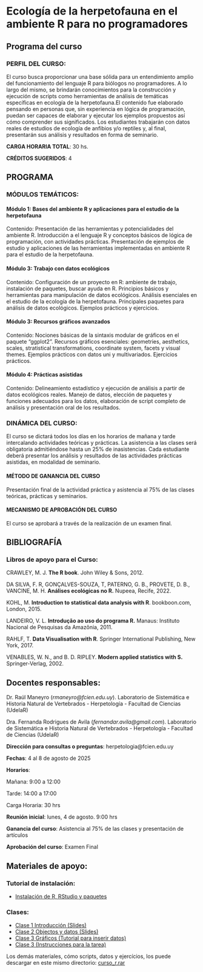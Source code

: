# Ecología de la herpetofauna en el ambiente R para no programadores

## **Programa del curso**

### **PERFIL DEL CURSO**: 

El curso busca proporcionar una base sólida para un entendimiento amplio del
funcionamiento del lenguaje R para biólogos no programadores. A lo largo del
mismo, se brindarán conocimientos para la construcción y ejecución de scripts
como herramientas de análisis de temáticas específicas en ecología de la
herpetofauna.El contenido fue elaborado pensando en personas que, sin
experiencia en lógica de programación, puedan ser capaces de elaborar y ejecutar
los ejemplos propuestos así cómo comprender sus significados. Los estudiantes
trabajarán con datos reales de estudios de ecología de anfibios y/o reptiles y,
al final, presentarán sus análisis y resultados en forma de seminario.

**CARGA HORARIA TOTAL**: 30 hs.

**CRÉDITOS SUGERIDOS**: 4

## **PROGRAMA**

### **MÓDULOS TEMÁTICOS:**

#### **Módulo 1: Bases del ambiente R y aplicaciones para el estudio de la herpetofauna**

Contenido: Presentación de las herramientas y potencialidades del
ambiente R. Introducción a el lenguaje R y conceptos básicos de lógica de
programación, con actividades prácticas. Presentación de ejemplos de estudio y
aplicaciones de las herramientas implementadas en ambiente R para el estudio de
la herpetofauna.

#### **Módulo 3: Trabajo con datos ecológicos**

Contenido: Configuración de un proyecto en R: ambiente de trabajo,
instalación de paquetes, buscar ayuda en R. Principios básicos y herramientas
para manipulación de datos ecológicos. Análisis esenciales en el estudio de la
ecología de la herpetofauna. Principales paquetes para análisis de datos
ecológicos. Ejemplos prácticos y ejercicios.

#### **Módulo 3: Recursos gráficos avanzados** 

Contenido: Nociones básicas de la sintaxis modular de gráficos en
el paquete “ggplot2”. Recursos gráficos esenciales: geometries, aesthetics,
scales, stratistical transformations, coordinate system, facets y visual themes.
Ejemplos prácticos con datos uni y multivariados. Ejercicios prácticos.

#### **Módulo 4: Prácticas asistidas**

Contenido: Delineamiento estadístico y ejecución de análisis a
partir de datos ecológicos reales. Manejo de datos, elección de paquetes y
funciones adecuados para los datos, elaboración de script completo de análisis y
presentación oral de los resultados.

### **DINÁMICA DEL CURSO:**

El curso se dictará todos los días en los horarios de mañana y tarde
intercalando actividades teóricas y prácticas. La asistencia a las clases será
obligatoria admitiéndose hasta un 25% de inasistencias. Cada estudiante deberá
presentar los análisis y resultados de las actividades prácticas asistidas, en
modalidad de seminario.

#### **MÉTODO DE GANANCIA DEL CURSO**

Presentación final de la actividad práctica y asistencia al 75% de las clases
teóricas, prácticas y seminarios.

#### **MECANISMO DE APROBACIÓN DEL CURSO** 

El curso se aprobará a través de la realización de un examen final.

## **BIBLIOGRAFÍA** 

### **Libros de apoyo para el Curso:**

CRAWLEY, M. J. **The R book**. John Wiley & Sons, 2012.

DA SILVA, F. R, GONÇALVES-SOUZA, T, PATERNO, G. B., PROVETE, D. B., VANCINE, M.
H. **Análises ecológicas no R.** Nupeea, Recife, 2022.

KOHL, M. **Introduction to statistical data analysis with R**. bookboon.com,
London, 2015.

LANDEIRO, V. L. **Introdução ao uso do programa R.** Manaus: Instituto Nacional
de Pesquisas da Amazônia, 2011.

RAHLF, T. **Data Visualisation with R**. Springer International Publishing, New
York, 2017.

VENABLES, W. N., and B. D. RIPLEY. **Modern applied statistics with S.**
Springer-Verlag, 2002. 

## **Docentes responsables**: 

Dr. Raúl Maneyro (*rmaneyro\@fcien.edu.uy*). Laboratorio de Sistemática e
Historia Natural de Vertebrados - Herpetología - Facultad de Ciencias (UdelaR)

Dra. Fernanda Rodrigues de Avila (*fernandar.avila\@gmail.com*). Laboratorio de
Sistemática e Historia Natural de Vertebrados - Herpetología - Facultad de
Ciencias (UdelaR)

**Dirección para consultas o preguntas**:
herpetologia\@fcien.edu.uy

**Fechas**: 4 al 8 de agosto de 2025

**Horarios**:

Mañana: 9:00 a 12:00

Tarde: 14:00 a 17:00

Carga Horaria: 30 hrs

**Reunión inicial**: lunes, 4 de agosto. 9:00 hrs

**Ganancia del curso**: Asistencia al 75% de las clases y
presentación de artículos

**Aprobación del curso**: Examen Final


## **Materiales de apoyo:**

### **Tutorial de instalación:**
- [Instalación de R, RStudio y paquetes](https://avilaf.github.io/00_instalacion.html)

### **Clases:**
- [Clase 1 Introducción (Slides)](https://avilaf.github.io/00_slides/curso_r_slides_clase_1.html)
- [Clase 2 Objectos y datos (Slides)](https://avilaf.github.io/00_slides/curso_r_slides_clase_2.html)
- [Clase 3 Gráficos (Tutorial para inserir datos)](avilaf.github.io/03_graficos_pt1.html)
- [Clase 3 (Instrucciones para la tarea)](https://avilaf.github.io/00_slides/curso_r_slides_tarea.html)

Los demás materiales, cómo scripts, datos y ejercícios, los puede descargar en este mismo directorio:
[curso_r.rar]()


